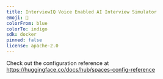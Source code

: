 ```yaml
---
title: InterviewIQ Voice Enabled AI Interview Simulator
emoji: 🐢
colorFrom: blue
colorTo: indigo
sdk: docker
pinned: false
license: apache-2.0
---
```


Check out the configuration reference at https://huggingface.co/docs/hub/spaces-config-reference

